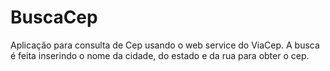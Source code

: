 # BuscaCep
Aplicação para consulta de Cep usando o web service do ViaCep. A busca é feita inserindo o nome da cidade, do estado e da rua para obter o cep.
